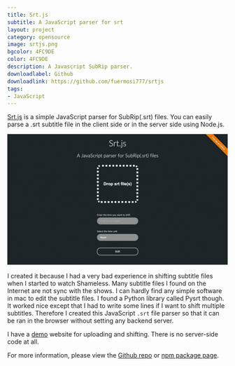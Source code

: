 ```yaml
---
title: Srt.js
subtitle: A JavaScript parser for srt
layout: project
category: opensource
image: srtjs.png
bgcolor: 4FC9DE
color: 4FC9DE
description: A Javascript SubRip parser.
downloadlabel: Github
downloadlink: https://github.com/fuermosi777/srtjs
tags:
- JavaScript
---
```


[Srt.js][1] is a simple JavaScript parser for SubRip(.srt) files. You can easily parse a .srt subtitle file in the client side or in the server side using Node.js.

![](/images/srtjs.jpg)

I created it because I had a very bad experience in shifting subtitle files when I started to watch Shameless. Many subtitle files I found on the Internet are not sync with the shows. I can hardly find any simple software in mac to edit the subtitle files. I found a Python library called Pysrt though. It worked nice except that I had to write some lines if I want to shift multiple subtitles. Therefore I created this JavaScript `.srt` file parser so that it can be ran in the browser without setting any backend server.

I have a [demo][1] website for uploading and shifting. There is no server-side code at all.

For more information, please view the [Github repo][2] or [npm package page][3].

[1]: http://fuermosi777.github.io/srtjs/
[2]: https://github.com/fuermosi777/srtjs
[3]: https://www.npmjs.com/package/srtjs
